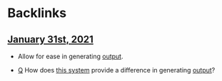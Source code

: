 
# Backlinks
## [January 31st, 2021](<January 31st, 2021.md>)
- Allow for ease in generating [output](<output.md>).

- [Q](<Q.md>) How does [this system](((sBu3zOPiV))) provide a difference in generating [output](<output.md>)?

